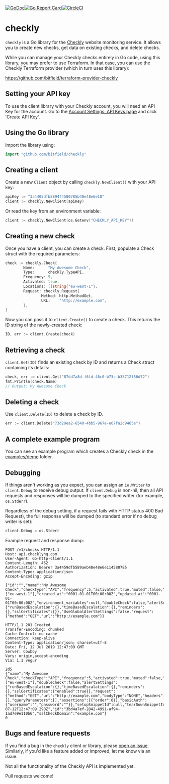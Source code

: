 [![GoDoc](https://godoc.org/github.com/bitfield/checkly?status.png)](http://godoc.org/github.com/bitfield/checkly)[![Go Report Card](https://goreportcard.com/badge/github.com/bitfield/checkly)](https://goreportcard.com/report/github.com/bitfield/checkly)[![CircleCI](https://circleci.com/gh/bitfield/checkly.svg?style=svg)](https://circleci.com/gh/bitfield/checkly)

# checkly

`checkly` is a Go library for the [Checkly](https://checkly.com/) website monitoring service. It allows you to create new checks, get data on existing checks, and delete checks.

While you can manage your Checkly checks entirely in Go code, using this library, you may prefer to use Terraform. In that case, you can use the Checkly Terraform provider (which in turn uses this library):

https://github.com/bitfield/terraform-provider-checkly

## Setting your API key

To use the client library with your Checkly account, you will need an API Key for the account. Go to the [Account Settings: API Keys page](https://app.checklyhq.com/account/api-keys) and click 'Create API Key'.

## Using the Go library

Import the library using:

```go
import "github.com/bitfield/checkly"
```

## Creating a client

Create a new `Client` object by calling `checkly.NewClient()` with your API key:

```go
apiKey := "3a4405dfb5894f4580785b40e48e6e10"
client := checkly.NewClient(apiKey)
```

Or read the key from an environment variable:

```go
client := checkly.NewClient(os.Getenv("CHECKLY_API_KEY"))
```

## Creating a new check

Once you have a client, you can create a check. First, populate a Check struct with the required parameters:

```go
check := checkly.Check{
		Name:      "My Awesome Check",
		Type:      checkly.TypeAPI,
		Frequency: 5,
		Activated: true,
		Locations: []string{"eu-west-1"},
		Request: checkly.Request{
			    Method: http.MethodGet,
			    URL:    "http://example.com",
		},
}
```

Now you can pass it to `client.Create()` to create a check. This returns the ID string of the newly-created check:

```go
ID, err := client.Create(check)
```

## Retrieving a check

`client.Get(ID)` finds an existing check by ID and returns a Check struct containing its details:

```go
check, err := client.Get("87dd7a8d-f6fd-46c0-b73c-b35712f56d72")
fmt.Println(check.Name)
// Output: My Awesome Check

```

## Deleting a check

Use `client.Delete(ID)` to delete a check by ID.

```go
err := client.Delete("73d29ea2-6540-4bb5-967e-e07fa2c9465e")
```

## A complete example program

You can see an example program which creates a Checkly check in the [examples/demo](examples/demo/main.go) folder.

## Debugging

If things aren't working as you expect, you can assign an `io.Writer` to `client.Debug` to receive debug output. If `client.Debug` is non-nil, then all API requests and responses will be dumped to the specified writer (for example, `os.Stderr`).

Regardless of the debug setting, if a request fails with HTTP status 400 Bad Request), the full response will be dumped (to standard error if no debug writer is set):

```go
client.Debug = os.Stderr
```

Example request and response dump:

```
POST /v1/checks HTTP/1.1
Host: api.checklyhq.com
User-Agent: Go-http-client/1.1
Content-Length: 452
Authorization: Bearer 3a4459dfb589aeb40e48e6e114580785
Content-Type: application/json
Accept-Encoding: gzip

{"id":"","name":"My Awesome Check","checkType":"API","frequency":5,"activated":true,"muted":false,"shouldFail":false,"locations":["eu-west-1"],"created_at":"0001-01-01T00:00:00Z","updated_at":"0001-01-01T00:00:00Z","environment_variables":null,"doubleCheck":false,"alertSettings":{"runBasedEscalation":{},"timeBasedEscalation":{},"reminders":{},"sslCertificates":{}},"UseGlobalAlertSettings":false,"request":{"method":"GET","url":"http://example.com"}}

HTTP/1.1 201 Created
Transfer-Encoding: chunked
Cache-Control: no-cache
Connection: keep-alive
Content-Type: application/json; charset=utf-8
Date: Fri, 12 Jul 2019 12:47:09 GMT
Server: Cowboy
Vary: origin,accept-encoding
Via: 1.1 vegur

2d5
{"name":"My Awesome Check","checkType":"API","frequency":5,"activated":true,"muted":false,"shouldFail":false,"locations":["eu-west-1"],"doubleCheck":false,"alertSettings":{"runBasedEscalation":{},"timeBasedEscalation":{},"reminders":{},"sslCertificates":{"enabled":true}},"request":{"method":"GET","url":"http://example.com","bodyType":"NONE","headers":[],"queryParameters":[],"assertions":[{"order":0}],"basicAuth":{"username":"","password":""}},"setupSnippetId":null,"tearDownSnippetId":null,"localSetupScript":null,"localTearDownScript":null,"created_at":"2019-07-12T12:47:09.298Z","id":"3bd4a7ef-2842-4991-af94-1ad7e9e110b6","sslCheckDomain":"example.com"}
0
```

## Bugs and feature requests

If you find a bug in the `checkly` client or library, please [open an issue](https://github.com/bitfield/checkly/issues). Similarly, if you'd like a feature added or improved, let me know via an issue.

Not all the functionality of the Checkly API is implemented yet.

Pull requests welcome!
